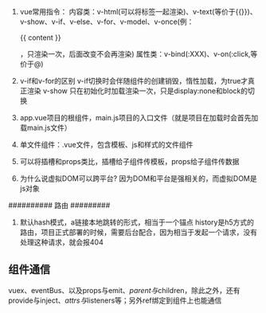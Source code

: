 <!--
 * @Author: your name
 * @Date: 2022-03-20 09:11:19
 * @LastEditTime: 2022-05-17 16:28:28
 * @LastEditors: yuzihan yuzihanyuzihan@163.com
 * @Description: 打开koroFileHeader查看配置 进行设置: https://github.com/OBKoro1/koro1FileHeader/wiki/%E9%85%8D%E7%BD%AE
 * @FilePath: /fe_interview/vue/vue.md
-->
1. vue常用指令：
内容类：v-html(可以将标签一起渲染)、v-text(等价于{{}})、v-show、v-if、v-else、v-for、v-model、v-once(例：<p v-once>{{ content }}</p>，只渲染一次，后面改变不会再渲染)
属性类：v-bind(:XXX)、v-on(:click,等价于@)

2. v-if和v-for的区别
v-if切换时会伴随组件的创建销毁，惰性加载，为true才真正渲染
v-show 只在初始化时加载渲染一次，只是display:none和block的切换

3. app.vue项目的根组件，main.js项目的入口文件（就是项目在加载时会首先加载main.js文件）

4. 单文件组件：.vue文件，包含模板、js和样式的文件组件

5. 可以将插槽和props类比，插槽给子组件传模板，props给子组件传数据

6. 为什么说虚拟DOM可以跨平台? 因为DOM和平台是强相关的，而虚拟DOM是js对象

########## 路由 #########
1. 默认hash模式，a链接本地跳转的形式，相当于一个锚点
history是h5方式的路由，项目正式部署的时候，需要后台配合，因为相当于发起一个请求，没有处理这种请求，就会报404

## 组件通信
vuex、eventBus、以及props与emit、$parent与$children，除此之外，还有provide与inject、$attrs与$listeners等；另外ref绑定到组件上也能通信